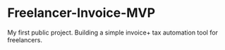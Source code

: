 # Freelancer-Invoice-MVP
My first public project. Building a simple invoice+ tax automation tool for freelancers.
